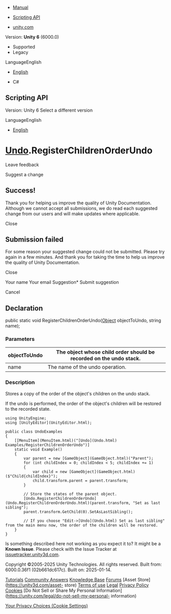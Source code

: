 [ ]()

  * [Manual](../Manual/index.html)
  * [Scripting API](../ScriptReference/index.html)

  * [unity.com](https://unity.com/)

Version: **Unity 6** (6000.0)

  * Supported
  * Legacy

LanguageEnglish

  * [English]()

  * C#

[ ](https://docs.unity3d.com)

## Scripting API

Version: Unity 6 Select a different version

LanguageEnglish

  * [English]()

#  [Undo](Undo.html).RegisterChildrenOrderUndo

Leave feedback

Suggest a change

## Success!

Thank you for helping us improve the quality of Unity Documentation. Although
we cannot accept all submissions, we do read each suggested change from our
users and will make updates where applicable.

Close

## Submission failed

For some reason your suggested change could not be submitted. Please <a>try
again</a> in a few minutes. And thank you for taking the time to help us
improve the quality of Unity Documentation.

Close

Your name Your email Suggestion* Submit suggestion

Cancel

[ ]()

## Declaration

public static void RegisterChildrenOrderUndo([Object](Object.html)
objectToUndo, string name);

### Parameters

objectToUndo | The object whose child order should be recorded on the undo stack.  
---|---  
name | The name of the undo operation.  
  
### Description

Stores a copy of the order of the object's children on the undo stack.

If the undo is performed, the order of the object's children will be restored
to the recorded state.

    
    
    using UnityEngine;
    using [UnityEditor](UnityEditor.html);  
      
    public class UndoExamples
    {
        [[MenuItem](MenuItem.html)("[Undo](Undo.html) Examples/RegisterChildrenOrderUndo")]
        static void Example()
        {
            var parent = new [GameObject](GameObject.html)("Parent");
            for (int childIndex = 0; childIndex < 5; childIndex += 1)
            {
                var child = new [GameObject](GameObject.html)($"Child{childIndex}");
                child.transform.parent = parent.transform;
            }  
      
            // Store the states of the parent object.
            [Undo.RegisterChildrenOrderUndo](Undo.RegisterChildrenOrderUndo.html)(parent.transform, "Set as last sibling");
            parent.transform.GetChild(0).SetAsLastSibling();  
      
            // If you choose "Edit->[Undo](Undo.html) Set as last sibling" from the main menu now, the order of the children will be restored.
        }
    }
    

Is something described here not working as you expect it to? It might be a
**Known Issue**. Please check with the Issue Tracker at
[issuetracker.unity3d.com](https://issuetracker.unity3d.com).

Copyright ©2005-2025 Unity Technologies. All rights reserved. Built from:
6000.0.36f1 (02b661dc617c). Built on: 2025-01-14.

[Tutorials](https://unity3d.com/learn) [Community
Answers](https://answers.unity3d.com) [Knowledge
Base](https://support.unity3d.com/hc/en-us)
[Forums](https://forum.unity3d.com) [Asset Store](https://unity3d.com/asset-
store) [Terms of use](https://docs.unity3d.com/Manual/TermsOfUse.html)
[Legal](https://unity.com/legal) [Privacy
Policy](https://unity.com/legal/privacy-policy)
[Cookies](https://unity.com/legal/cookie-policy) [Do Not Sell or Share My
Personal Information](https://unity.com/legal/do-not-sell-my-personal-
information)

[Your Privacy Choices (Cookie Settings)](javascript:void\(0\);)

